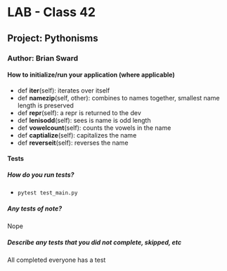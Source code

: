 # LAB - Class 42
## Project: Pythonisms
### Author: Brian Sward

#### How to initialize/run your application (where applicable)

- def __iter__(self): iterates over itself 
- def __namezip__(self, other): combines to names together, smallest name length is preserved
- def __repr__(self): a repr is returned to the dev 
- def __lenisodd__(self): sees is name is odd length
- def __vowelcount__(self): counts the vowels in the name
- def __captialize__(self): capitalizes the name
- def __reverseit__(self): reverses the name

#### Tests
##### How do you run tests?
- `pytest test_main.py`

##### Any tests of note?
Nope
##### Describe any tests that you did not complete, skipped, etc
All completed everyone has a test